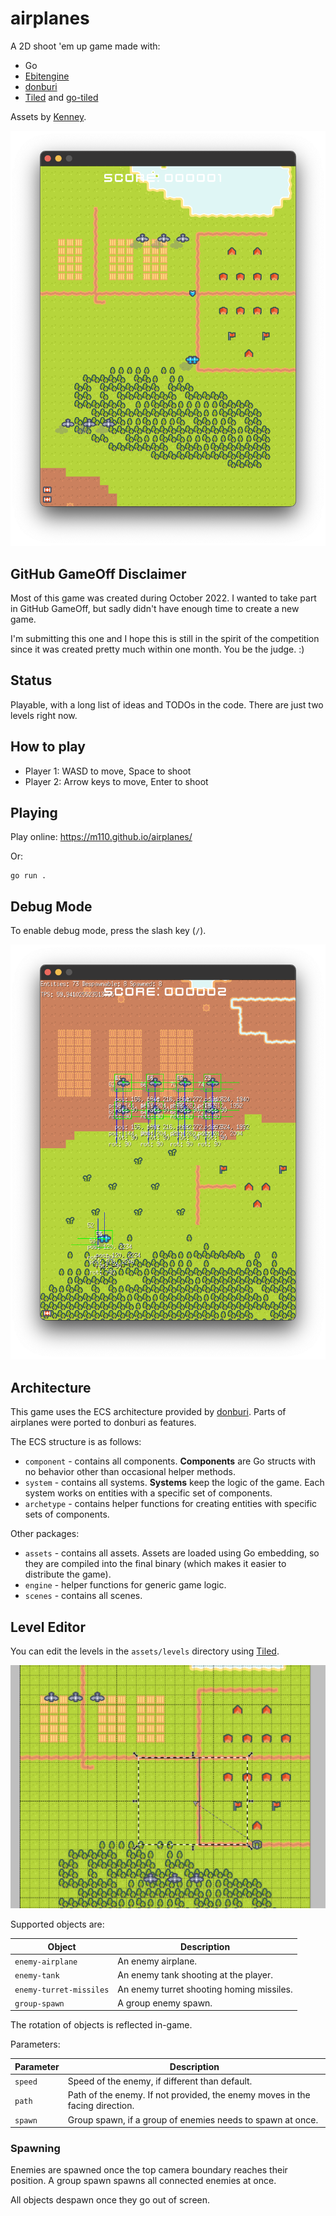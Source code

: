 # airplanes

A 2D shoot 'em up game made with:

* Go
* [Ebitengine](https://github.com/hajimehoshi/ebiten)
* [donburi](https://github.com/yohamta/donburi)
* [Tiled](https://www.mapeditor.org/) and [go-tiled](https://github.com/lafriks/go-tiled)

Assets by [Kenney](https://kenney.nl).

![](docs/screenshot.png)

## GitHub GameOff Disclaimer

Most of this game was created during October 2022. I wanted to take part in GitHub GameOff,
but sadly didn't have enough time to create a new game.

I'm submitting this one and I hope this is still in the spirit of the competition since it was created pretty much within one month.
You be the judge. :)

## Status

Playable, with a long list of ideas and TODOs in the code. There are just two levels right now.

## How to play

* Player 1: WASD to move, Space to shoot
* Player 2: Arrow keys to move, Enter to shoot

## Playing

Play online: https://m110.github.io/airplanes/

Or:

```
go run .
```

## Debug Mode

To enable debug mode, press the slash key (`/`).

![](docs/debug.png)

## Architecture

This game uses the ECS architecture provided by [donburi](https://github.com/yohamta/donburi).
Parts of airplanes were ported to donburi as features.

The ECS structure is as follows:

* `component` - contains all components. **Components** are Go structs with no behavior other than occasional helper methods.
* `system` - contains all systems. **Systems** keep the logic of the game. Each system works on entities with a specific set of components.
* `archetype` - contains helper functions for creating entities with specific sets of components.

Other packages:

* `assets` - contains all assets. Assets are loaded using Go embedding, so they are compiled into the final binary (which makes it easier to distribute the game).
* `engine` - helper functions for generic game logic.
* `scenes` - contains all scenes.

## Level Editor

You can edit the levels in the `assets/levels` directory using [Tiled](https://www.mapeditor.org/).

![](docs/editor.png)

Supported objects are:

| Object                  | Description                               |
|-------------------------|-------------------------------------------|
| `enemy-airplane`        | An enemy airplane.                        |
| `enemy-tank`            | An enemy tank shooting at the player.     |
| `enemy-turret-missiles` | An enemy turret shooting homing missiles. |
| `group-spawn`           | A group enemy spawn.                      |

The rotation of objects is reflected in-game.

Parameters:

| Parameter | Description                                                                  |
|-----------|------------------------------------------------------------------------------|
| `speed`   | Speed of the enemy, if different than default.                               |
| `path`    | Path of the enemy. If not provided, the enemy moves in the facing direction. |
| `spawn`   | Group spawn, if a group of enemies needs to spawn at once.                   |   

### Spawning

Enemies are spawned once the top camera boundary reaches their position.
A group spawn spawns all connected enemies at once.

All objects despawn once they go out of screen.
